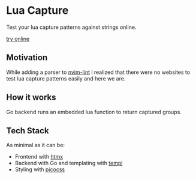 # Lua Capture 

Test your lua capture patterns against strings online.

[try online](https://lua-capture.onrender.com/)

## Motivation

While adding a parser to [nvim-lint](https://github.com/mfussenegger/nvim-lint) i realized that there were no websites to test lua capture patterns easily and here we are.

## How it works

Go backend runs an embedded lua function to return captured groups.

## Tech Stack

As minimal as it can be:

- Frontend with [htmx](https://htmx.org/)
- Backend with Go and templating with [templ](https://github.com/a-h/templ)
- Styling with [picocss](https://picocss.com/)
